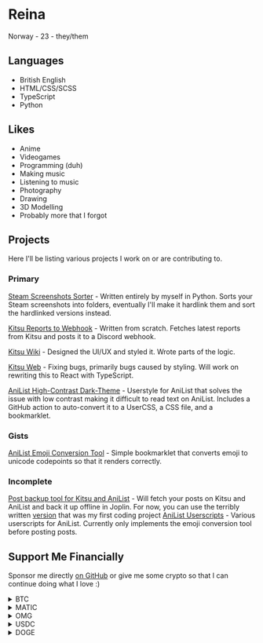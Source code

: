 # Reina

Norway - 23 - they/them

## Languages

- British English
- HTML/CSS/SCSS
- TypeScript
- Python

## Likes

- Anime
- Videogames
- Programming (duh)
- Making music
- Listening to music
- Photography
- Drawing
- 3D Modelling
- Probably more that I forgot

## Projects

Here I'll be listing various projects I work on or are contributing to.

### Primary

[Steam Screenshots Sorter](https://github.com/Reinachan/Steam-Screenshots-Sorter) - Written entirely by myself in Python. Sorts your Steam screenshots into folders, eventually I'll make it hardlink them and sort the hardlinked versions instead.

[Kitsu Reports to Webhook](https://github.com/Reinachan/Kitsu-Reports-Webhook) - Written from scratch. Fetches latest reports from Kitsu and posts it to a Discord webhook.

[Kitsu Wiki](https://github.com/hummingbird-me/kitsu-wiki) - Designed the UI/UX and styled it. Wrote parts of the logic.

[Kitsu Web](https://github.com/hummingbird-me/kitsu-web) - Fixing bugs, primarily bugs caused by styling. Will work on rewriting this to React with TypeScript.

[AniList High-Contrast Dark-Theme](https://github.com/Reinachan/AniList-High-Contrast-Dark-Theme) - Userstyle for AniList that solves the issue with low contrast making it difficult to read text on AniList. Includes a GitHub action to auto-convert it to a UserCSS, a CSS file, and a bookmarklet.

### Gists

[AniList Emoji Conversion Tool](https://gist.github.com/Reinachan/0e2d1b72cb959581f3fac805d9482dbb) - Simple bookmarklet that converts emoji to unicode codepoints so that it renders correctly.

### Incomplete

[Post backup tool for Kitsu and AniList](https://github.com/Reinachan/anilist-kitsu-posts-to-joplin) - Will fetch your posts on Kitsu and AniList and back it up offline in Joplin. For now, you can use the terribly written [version](https://github.com/Reinachan/AniList-Posts-to-Joplin) that was my first coding project
[AniList Userscripts](https://github.com/Reinachan/Reina-AniList-Userscripts) - Various userscripts for AniList. Currently only implements the emoji conversion tool before posting posts.

## Support Me Financially

Sponsor me directly [on GitHub](https://github.com/sponsors/Reinachan) or give me some crypto so that I can continue doing what I love :)

<details><summary>BTC</summary>3CYuRVKrwbrpNavSuKFPrnSUsVYkahwAzs</details>
<details><summary>MATIC</summary>0x3965F4F9d3233b0470b82863Fb102Cc5e22347b3</details>
<details><summary>OMG</summary>0xea90e92aFd82177Edbf4F49A86a132A9Fb63E216</details>
<details><summary>USDC</summary>0xfa40F956a28e66B8ee0d88E6ceBD1fba02BB30B5</details>
<details><summary>DOGE</summary>DHZtSJjFpmYVZSDQeuMWTFfxdZ61huTtJr</details><br>

<!--
**Reinachan/Reinachan** is a ✨ _special_ ✨ repository because its `README.md` (this file) appears on your GitHub profile.

Here are some ideas to get you started:

- 🔭 I’m currently working on ...
- 🌱 I’m currently learning ...
- 👯 I’m looking to collaborate on ...
- 🤔 I’m looking for help with ...
- 💬 Ask me about ...
- 📫 How to reach me: ...
- 😄 Pronouns: ...
- ⚡ Fun fact: ...
-->
